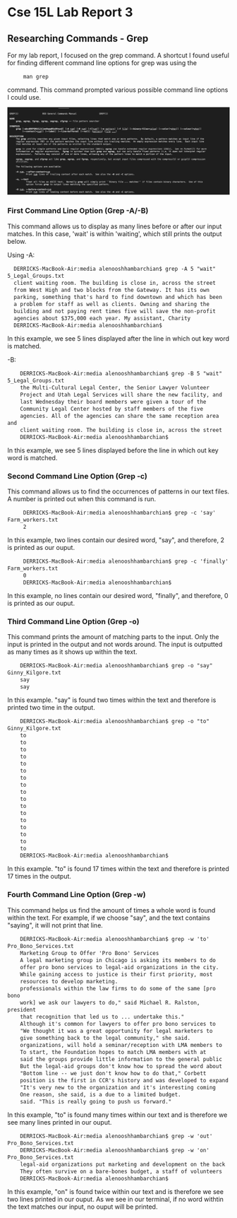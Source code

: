 # Cse 15L Lab Report 3

## Researching Commands - Grep 
For my lab report, I focused on the grep command.
A shortcut I found useful for finding different command line options for grep was using the

         man grep
         
command. This command prompted various possible command line options I could use.

<img src = "https://raw.githubusercontent.com/deliasi/LabReport3/main/Screen%20Shot%202023-05-09%20at%205.34.46%20PM.png">

### First Command Line Option (Grep -A/-B)
This command allows us to display as many lines before or after our input matches. In this case,
'wait' is within 'waiting', which still prints the output below.

Using -A:

      DERRICKS-MacBook-Air:media alenooshhambarchian$ grep -A 5 "wait" 5_Legal_Groups.txt
      client waiting room. The building is close in, across the street
      from West High and two blocks from the Gateway. It has its own
      parking, something that's hard to find downtown and which has been
      a problem for staff as well as clients. Owning and sharing the
      building and not paying rent times five will save the non-profit
      agencies about $375,000 each year. My assistant, Charity
      DERRICKS-MacBook-Air:media alenooshhambarchian$ 

In this example, we see 5 lines displayed after the line in which out key word is matched.
    
-B:

        DERRICKS-MacBook-Air:media alenooshhambarchian$ grep -B 5 "wait" 5_Legal_Groups.txt
        the Multi-Cultural Legal Center, the Senior Lawyer Volunteer
        Project and Utah Legal Services will share the new facility, and
        last Wednesday their board members were given a tour of the
        Community Legal Center hosted by staff members of the five
        agencies. All of the agencies can share the same reception area and
        client waiting room. The building is close in, across the street
        DERRICKS-MacBook-Air:media alenooshhambarchian$ 

In this example, we see 5 lines displayed before the line in which out key word is matched.

### Second Command Line Option (Grep -c)
This command allows us to find the occurrences of patterns in our text files. A number is printed out
when this command is run.

         DERRICKS-MacBook-Air:media alenooshhambarchian$ grep -c 'say' Farm_workers.txt
         2

In this example, two lines contain our desired word, "say", and therefore, 2 is printed as our ouput.

         DERRICKS-MacBook-Air:media alenooshhambarchian$ grep -c 'finally' Farm_workers.txt
         0
         DERRICKS-MacBook-Air:media alenooshhambarchian$ 
        
In this example, no lines contain our desired word, "finally", and therefore, 0 is printed as our ouput.


### Third Command Line Option (Grep -o)
This command prints the amount of matching parts to the input. Only the input is printed in the output
and not words around. The input is outputted as many times as it shows up within the text.

        DERRICKS-MacBook-Air:media alenooshhambarchian$ grep -o "say"  Ginny_Kilgore.txt
        say
        say
        
In this example. "say" is found two times within the text and therefore is printed two time in the output.

        DERRICKS-MacBook-Air:media alenooshhambarchian$ grep -o "to" Ginny_Kilgore.txt
        to
        to
        to
        to
        to
        to
        to
        to
        to
        to
        to
        to
        to
        to
        to
        to
        to
        DERRICKS-MacBook-Air:media alenooshhambarchian$ 

In this example. "to" is found 17 times within the text and therefore is printed 17 times in the output.

### Fourth Command Line Option (Grep -w)
This command helps us find the amount of times a whole word is found within the text. For example,
if we choose "say", and the text contains "saying", it will not print that line.

        DERRICKS-MacBook-Air:media alenooshhambarchian$ grep -w 'to' Pro_Bono_Services.txt
        Marketing Group to Offer 'Pro Bono' Services
        A legal marketing group in Chicago is asking its members to do
        offer pro bono services to legal-aid organizations in the city.
        While gaining access to justice is their first priority, most
        resources to develop marketing.
        professionals within the law firms to do some of the same [pro bono
        work] we ask our lawyers to do," said Michael R. Ralston, president
        that recognition that led us to ... undertake this."
        Although it's common for lawyers to offer pro bono services to
        "We thought it was a great opportunity for legal marketers to
        give something back to the legal community," she said.
        organizations, will hold a seminar/reception with LMA members to
        To start, the Foundation hopes to match LMA members with at
        said the groups provide little information to the general public
        But the legal-aid groups don't know how to spread the word about
        "Bottom line -- we just don't know how to do that," Corbett
        position is the first in CCR's history and was developed to expand
        "It's very new to the organization and it's interesting coming
        One reason, she said, is a due to a limited budget.
        said. "This is really going to push us forward."

In this example, "to" is found many times within our text and is therefore we see many lines printed in our ouput.

        DERRICKS-MacBook-Air:media alenooshhambarchian$ grep -w 'out' Pro_Bono_Services.txt
        DERRICKS-MacBook-Air:media alenooshhambarchian$ grep -w 'on' Pro_Bono_Services.txt
        legal-aid organizations put marketing and development on the back
        They often survive on a bare-bones budget, a staff of volunteers
        DERRICKS-MacBook-Air:media alenooshhambarchian$
        
In this example, "on" is found twice  within our text and is therefore we see two lines printed in our ouput.
As we see in our terminal, if no word withtin the text matches our input, no ouput will be printed.
